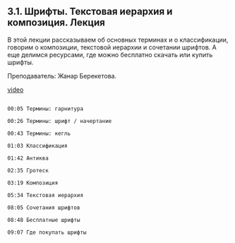 ## 3.1. Шрифты. Текстовая иерархия и композиция. Лекция

В этой лекции рассказываем об основных терминах и о классификации, говорим о композиции, текстовой иерархии и сочетании шрифтов. А еще делимся ресурсами, где можно бесплатно скачать или купить шрифты.  

Преподаватель: Жанар Берекетова. 

[video](https://player.softculture.cc/embed/PRT/PRT_50.9.08_L99-4_Fonts_and_Typographic_Composition)

```chapters

00:05 Термины: гарнитура

00:26 Термины: шрифт / начертание

00:43 Термины: кегль

01:03 Классификация

01:42 Антиква

02:35 Гротеск 

03:19 Композиция

05:34 Текстовая иерархия

08:05 Сочетания шрифтов

08:48 Бесплатные шрифты

09:07 Где покупать шрифты

```